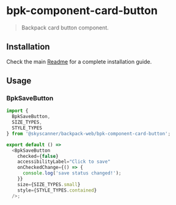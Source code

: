 # bpk-component-card-button

> Backpack card button component.

## Installation

Check the main [Readme](https://github.com/skyscanner/backpack#usage) for a complete installation guide.

## Usage

### BpkSaveButton

```js
import {
  BpkSaveButton,
  SIZE_TYPES,
  STYLE_TYPES
} from '@skyscanner/backpack-web/bpk-component-card-button';

export default () =>
  <BpkSaveButton
    checked={false}
    accessibilityLabel="Click to save"
    onCheckedChange={() => {
      console.log('save status changed!');
    }}
    size={SIZE_TYPES.small}
    style={STYLE_TYPES.contained}
  />;
```